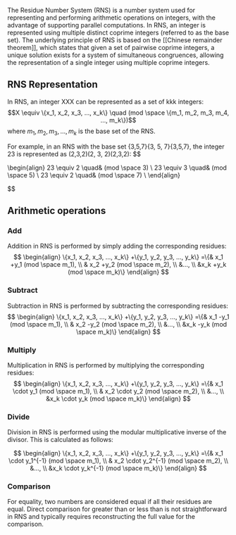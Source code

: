 The Residue Number System (RNS) is a number system used for representing and performing arithmetic operations on integers, with the advantage of supporting parallel computations. In RNS, an integer is represented using multiple distinct coprime integers (referred to as the base set). The underlying principle of RNS is based on the [[Chinese remainder theorem]], which states that given a set of pairwise coprime integers, a unique solution exists for a system of simultaneous congruences, allowing the representation of a single integer using multiple coprime integers.

## RNS Representation
In RNS, an integer XXX can be represented as a set of kkk integers:
$$X \equiv \{x_1, x_2, x_3, ..., x_k\} \quad (mod \space \{m_1, m_2, m_3, m_4, ..., m_k\})$$
where ${m_1, m_2, m_3, …, m_k}$ is the base set of the RNS.

For example, in an RNS with the base set {3,5,7}\{3, 5, 7\}{3,5,7}, the integer 23 is represented as (2,3,2)(2, 3, 2)(2,3,2):
$$

\begin{align} 23 \equiv 2 \quad& (mod \space 3) \\ 23 \equiv 3 \quad& (mod \space 5) \\ 23 \equiv 2 \quad& (mod \space 7) \\ \end{align}

$$

## Arithmetic operations
### Add
Addition in RNS is performed by simply adding the corresponding residues:
$$ 
\begin{align} 
\{x_1, x_2, x_3, ..., x_k\} +\{y_1, y_2, y_3, ..., y_k\} =\{& x_1 +y_1 (mod \space m_1), \\ & x_2 +y_2 (mod \space m_2), \\ &..., \\ &x_k +y_k (mod \space m_k)\} 
\end{align} 
$$

### Subtract
Subtraction in RNS is performed by subtracting the corresponding residues:
$$ 
\begin{align} 
\{x_1, x_2, x_3, ..., x_k\} +\{y_1, y_2, y_3, ..., y_k\} =\{& x_1 -y_1 (mod \space m_1), \\ & x_2 -y_2 (mod \space m_2), \\ &..., \\ &x_k -y_k (mod \space m_k)\} 
\end{align} 
$$

### Multiply
Multiplication in RNS is performed by multiplying the corresponding residues:
$$ 
\begin{align} 
\{x_1, x_2, x_3, ..., x_k\} +\{y_1, y_2, y_3, ..., y_k\} =\{& x_1 \cdot y_1 (mod \space m_1), \\ & x_2 \cdot y_2 (mod \space m_2), \\ &..., \\ &x_k \cdot y_k (mod \space m_k)\} 
\end{align} 
$$

### Divide
Division in RNS is performed using the modular multiplicative inverse of the divisor. This is calculated as follows:

$$ 
\begin{align} \{x_1, x_2, x_3, ..., x_k\} +\{y_1, y_2, y_3, ..., y_k\} =\{& x_1 \cdot y_1^{-1} (mod \space m_1), \\ & x_2 \cdot y_2^{-1} (mod \space m_2), \\ &..., \\ &x_k \cdot y_k^{-1} (mod \space m_k)\} 
\end{align} 
$$

### Comparison

For equality, two numbers are considered equal if all their residues are equal. Direct comparison for greater than or less than is not straightforward in RNS and typically requires reconstructing the full value for the comparison.